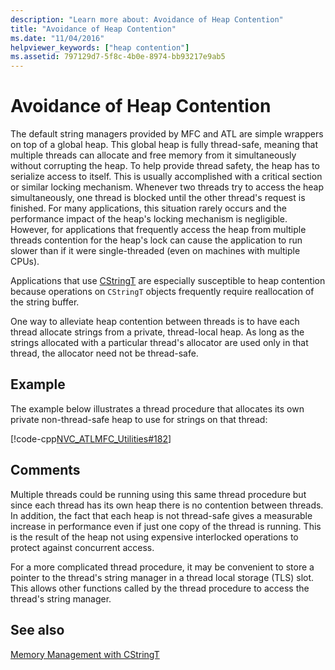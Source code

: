 ```yaml
---
description: "Learn more about: Avoidance of Heap Contention"
title: "Avoidance of Heap Contention"
ms.date: "11/04/2016"
helpviewer_keywords: ["heap contention"]
ms.assetid: 797129d7-5f8c-4b0e-8974-bb93217e9ab5
---
```

# Avoidance of Heap Contention

The default string managers provided by MFC and ATL are simple wrappers on top of a global heap. This global heap is fully thread-safe, meaning that multiple threads can allocate and free memory from it simultaneously without corrupting the heap. To help provide thread safety, the heap has to serialize access to itself. This is usually accomplished with a critical section or similar locking mechanism. Whenever two threads try to access the heap simultaneously, one thread is blocked until the other thread's request is finished. For many applications, this situation rarely occurs and the performance impact of the heap's locking mechanism is negligible. However, for applications that frequently access the heap from multiple threads contention for the heap's lock can cause the application to run slower than if it were single-threaded (even on machines with multiple CPUs).

Applications that use [CStringT](../atl-mfc-shared/reference/cstringt-class.md) are especially susceptible to heap contention because operations on `CStringT` objects frequently require reallocation of the string buffer.

One way to alleviate heap contention between threads is to have each thread allocate strings from a private, thread-local heap. As long as the strings allocated with a particular thread's allocator are used only in that thread, the allocator need not be thread-safe.

## Example

The example below illustrates a thread procedure that allocates its own private non-thread-safe heap to use for strings on that thread:

[!code-cpp[NVC_ATLMFC_Utilities#182](../atl-mfc-shared/codesnippet/cpp/avoidance-of-heap-contention_1.cpp)]

## Comments

Multiple threads could be running using this same thread procedure but since each thread has its own heap there is no contention between threads. In addition, the fact that each heap is not thread-safe gives a measurable increase in performance even if just one copy of the thread is running. This is the result of the heap not using expensive interlocked operations to protect against concurrent access.

For a more complicated thread procedure, it may be convenient to store a pointer to the thread's string manager in a thread local storage (TLS) slot. This allows other functions called by the thread procedure to access the thread's string manager.

## See also

[Memory Management with CStringT](../atl-mfc-shared/memory-management-with-cstringt.md)
